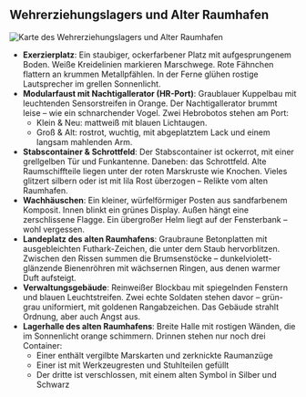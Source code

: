 ## Wehrerziehungslagers und Alter Raumhafen

![Karte des Wehrerziehungslagers und Alter Raumhafen](../_images/_maps/wehrerziehungslager-und-alter-raumhafen.png)

* **Exerzierplatz**: Ein staubiger, ockerfarbener Platz mit aufgesprungenem Boden. Weiße Kreidelinien markieren Marschwege. Rote Fähnchen flattern an krummen Metallpfählen. In der Ferne glühen rostige Lautsprecher im grellen Sonnenlicht.
* **Modularfaust mit Nachtigallerator (HR-Port)**: Graublauer Kuppelbau mit leuchtenden Sensorstreifen in Orange. Der Nachtigallerator brummt leise – wie ein schnarchender Vogel. Zwei Hebrobotos stehen am Port:
    * Klein & Neu: mattweiß mit blauen Lichtaugen.
    * Groß & Alt: rostrot, wuchtig, mit abgeplatztem Lack und einem langsam mahlenden Arm.
* **Stabscontainer & Schrottfeld**: Der Stabscontainer ist ockerrot, mit einer grellgelben Tür und Funkantenne. Daneben: das Schrottfeld. Alte Raumschiffteile liegen unter der roten Marskruste wie Knochen. Vieles glitzert silbern oder ist mit lila Rost überzogen – Relikte vom alten Raumhafen.
* **Wachhäuschen**: Ein kleiner, würfelförmiger Posten aus sandfarbenem Komposit. Innen blinkt ein grünes Display. Außen hängt eine zerschlissene Flagge. Ein übergroßer Helm liegt auf der Fensterbank – wohl vergessen.
* **Landeplatz des alten Raumhafens**: Graubraune Betonplatten mit ausgebleichten Futhark-Zeichen, die unter dem Staub hervorblitzen. Zwischen den Rissen summen die Brumsenstöcke – dunkelviolett-glänzende Bienenröhren mit wächsernen Ringen, aus denen warmer Duft aufsteigt.
* **Verwaltungsgebäude**: Reinweißer Blockbau mit spiegelnden Fenstern und blauen Leuchtstreifen. Zwei echte Soldaten stehen davor – grün-grau uniformiert, mit goldenen Rangabzeichen. Das Gebäude strahlt Ordnung, aber auch Angst aus.
* **Lagerhalle des alten Raumhafens**: Breite Halle mit rostigen Wänden, die im Sonnenlicht orange schimmern. Drinnen stehen nur noch drei Container:
    * Einer enthält vergilbte Marskarten und zerknickte Raumanzüge
    * Einer ist mit Werkzeugresten und Stuhlteilen gefüllt
    * Der dritte ist verschlossen, mit einem alten Symbol in Silber und Schwarz

